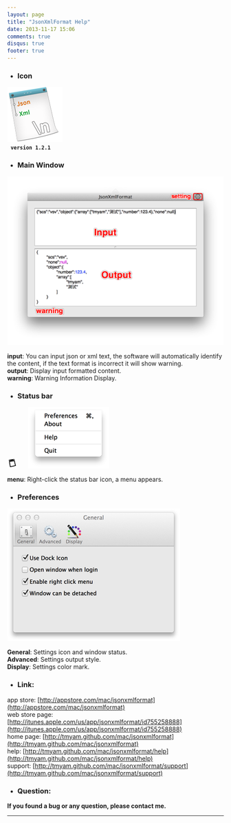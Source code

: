 ```yaml
---
layout: page
title: "JsonXmlFormat Help"
date: 2013-11-17 15:06
comments: true
disqus: true
footer: true
---
```

* ### Icon
![icon](/mac/jsonxmlformat/icon.png)   
&nbsp;&nbsp;**`version 1.2.1`**

* ### Main Window
![icon](/mac/jsonxmlformat/help_main.png) 
  
**input**: You can input  json or xml text, the software will automatically identify the content, if the text format is incorrect it will show warning.   
**output**: Display input formatted content.  
**warning**: Warning Information Display.     

* ### Status bar
![icon](/mac/jsonxmlformat/help_bar.png)  &nbsp;&nbsp;&nbsp;&nbsp; ![icon](/mac/jsonxmlformat/help_bar_menu.png)

**menu**: Right-click the status bar icon, a menu appears.

* ### Preferences
![icon](/mac/jsonxmlformat/help_preferences.png)
    
**General**: Settings icon and window status.   
**Advanced**: Settings output style.   
**Display**: Settings color mark.   

* ### Link:

app store: [http://appstore.com/mac/jsonxmlformat](http://appstore.com/mac/jsonxmlformat)   
web store page: [http://itunes.apple.com/us/app/jsonxmlformat/id755258888](http://itunes.apple.com/us/app/jsonxmlformat/id755258888)   
home page: [http://tmyam.github.com/mac/jsonxmlformat](http://tmyam.github.com/mac/jsonxmlformat)  
help: [http://tmyam.github.com/mac/jsonxmlformat/help](http://tmyam.github.com/mac/jsonxmlformat/help)   
support: [http://tmyam.github.com/mac/jsonxmlformat/support](http://tmyam.github.com/mac/jsonxmlformat/support)


* ### Question:

**If you found a bug or any question, please contact me.**

***